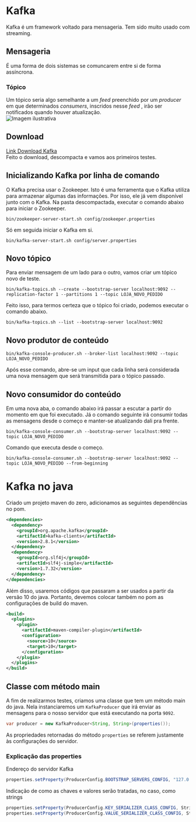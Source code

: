 # Kafka  
Kafka é um framework voltado para mensageria. Tem sido muito usado com streaming.  
## Mensageria  
É uma forma de dois sistemas se comuncarem entre si de forma assíncrona. 
### Tópico  
Um tópico seria algo semelhante a um *feed* preenchido por um *producer* em que determinados *consumers*, inscridos nesse *feed* , irão ser notificados quando houver atualização.  
![Imagem ilustrativa](https://www.cloudkarafka.com/img/blog/apache-kafka-partition.png)  
## Download  
[Link Download Kafka](https://kafka.apache.org/downloads)  
Feito o download, descompacta e vamos aos primeiros testes.  
## Inicializando Kafka por linha de comando  
O Kafka precisa usar o Zookeeper. Isto é uma ferramenta que o Kafka utiliza para armazenar algumas das informações. Por isso, ele já vem disponível junto com o Kafka. Na pasta descompactada, executar o comando abaixo para iniciar o Zookeeper.    
```  
bin/zookeeper-server-start.sh config/zookeeper.properties   
```  
Só em seguida iniciar o Kafka em si.  
```  
bin/kafka-server-start.sh config/server.properties  
```  
## Novo tópico  
Para enviar mensagem de um lado para o outro, vamos criar um tópico novo de teste.  
```  
bin/kafka-topics.sh --create --bootstrap-server localhost:9092 --replication-factor 1 --partitions 1 --topic LOJA_NOVO_PEDIDO  
```  
Feito isso, para termos certeza que o tópico foi criado, podemos executar o comando abaixo.  
```  
bin/kafka-topics.sh --list --bootstrap-server localhost:9092  
```  
## Novo produtor de conteúdo  
```  
bin/kafka-console-producer.sh --broker-list localhost:9092 --topic LOJA_NOVO_PEDIDO   
```  
Após esse comando, abre-se um input que cada linha será considerada uma nova mensagem que será transmitida para o tópico passado.  
## Novo consumidor do conteúdo  
Em uma nova aba, o comando abaixo irá passar a escutar a partir do momento em que foi executado. Já o comando seguinte irá consumir todas as mensagens desde o começo e manter-se atualizando dali pra frente.  
```  
bin/kafka-console-consumer.sh --bootstrap-server localhost:9092 --topic LOJA_NOVO_PEDIDO  
```  
Comando que executa desde o começo.  
```  
bin/kafka-console-consumer.sh --bootstrap-server localhost:9092 --topic LOJA_NOVO_PEDIDO --from-beginning  
```  
# Kafka no java  
Criado um projeto maven do zero, adicionamos as seguintes dependências no pom.  
```xml   
<dependencies>  
  <dependency>  
    <groupId>org.apache.kafka</groupId>  
    <artifactId>kafka-clients</artifactId>  
    <version>2.8.1</version>  
  </dependency>  
  <dependency>  
    <groupId>org.slf4j</groupId>  
    <artifactId>slf4j-simple</artifactId>  
    <version>1.7.32</version>  
  </dependency>  
</dependencies>  
``` 
Além disso, usaremos códigos que passaram a ser usados a partir da versão 10 do java. Portanto, devemos colocar também no pom as configurações de build do maven.  
```xml  
<build>
  <plugins>
    <plugin>
      <artifactId>maven-compiler-plugin</artifactId>
      <configuration>
        <source>10</source>
        <target>10</target>
      </configuration>
    </plugin>
  </plugins>
</build>
```   
## Classe com método main  
A fim de realizarmos testes, criamos uma classe que tem um método main do java. Nela instanciaremos um ```KafkaProducer``` que irá enviar as mensagens para o nosso servidor que está executando na porta ```9092```.
```java  
var producer = new KafkaProducer<String, String>(properties());
``` 
As propriedades retornadas do método ```properties``` se referem justamente às configurações do servidor. 
### Explicação das properties  
Endereço do servidor Kafka  
```java  
properties.setProperty(ProducerConfig.BOOTSTRAP_SERVERS_CONFIG, "127.0.0.1:9092");  
```
Indicação de como as chaves e valores serão tratadas, no caso, como strings
```java  
properties.setProperty(ProducerConfig.KEY_SERIALIZER_CLASS_CONFIG, StringSerializer.class.getName());  
properties.setProperty(ProducerConfig.VALUE_SERIALIZER_CLASS_CONFIG, StringSerializer.class.getName());  
```
